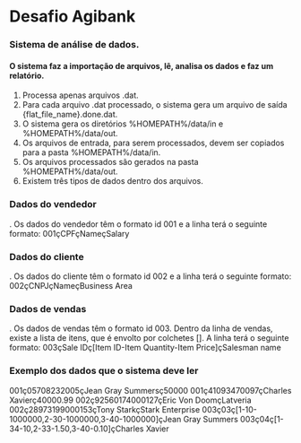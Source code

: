 # Desafio Agibank

### Sistema de análise de dados.

#### O sistema faz a importação de arquivos, lê, analisa os dados e faz um relatório.  
1. Processa apenas arquivos .dat.
2. Para cada arquivo .dat processado, o sistema gera um arquivo de saída {flat_file_name}.done.dat.
3. O sistema gera os diretórios %HOMEPATH%/data/in e %HOMEPATH%/data/out.
4. Os arquivos de entrada, para serem processados, devem ser copiados para a pasta %HOMEPATH%/data/in.
5. Os arquivos processados são gerados na pasta %HOMEPATH%/data/out. 
6. Existem três tipos de dados dentro dos arquivos.
### Dados do vendedor
. Os dados do vendedor têm o formato id 001 e a linha terá o seguinte formato: 001çCPFçNameçSalary
### Dados do cliente
. Os dados do cliente têm o formato id 002 e a linha terá o seguinte formato: 002çCNPJçNameçBusiness Area
### Dados de vendas
. Os dados de vendas têm o formato id 003. Dentro da linha de vendas, existe a lista de itens, que é envolto por colchetes []. A linha terá o seguinte formato: 003çSale IDç[Item ID-Item Quantity-Item Price]çSalesman name

### Exemplo dos dados que o sistema deve ler
001ç05708232005çJean Gray Summersç50000 
001ç41093470097çCharles Xavierç40000.99 
002ç92560174000127çEric Von DoomçLatveria 
002ç28973199000153çTony StarkçStark Enterprise 
003ç03ç[1-10-1000000,2-30-1000000,3-40-1000000]çJean Gray Summers 
003ç04ç[1-34-10,2-33-1.50,3-40-0.10]çCharles Xavier 
